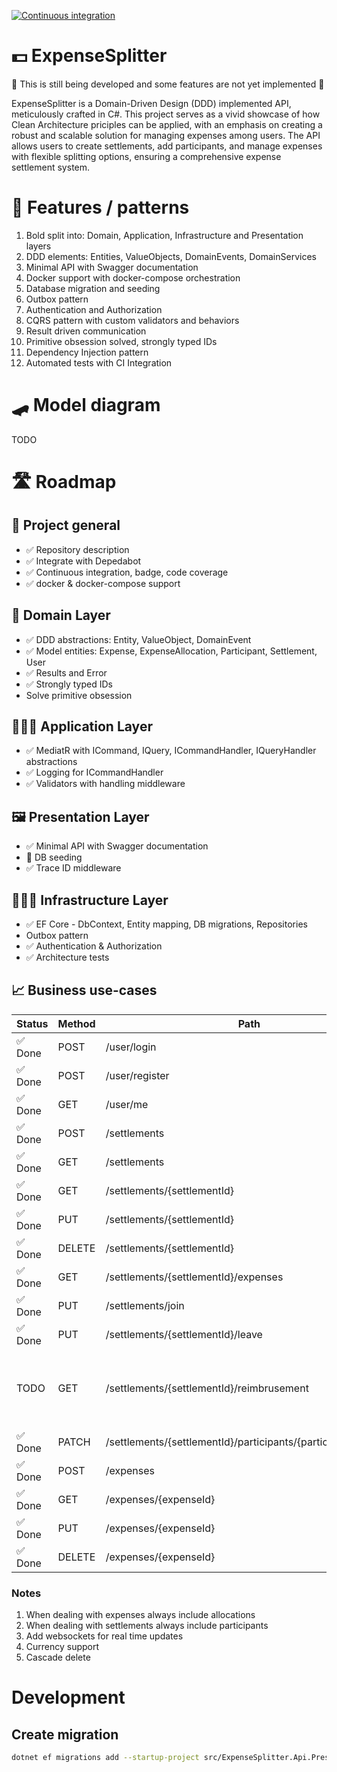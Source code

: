 ﻿[![Continuous integration](https://github.com/rutkowski-tomasz/ExpenseSplitter/actions/workflows/continuous-integration.yml/badge.svg)](https://github.com/rutkowski-tomasz/ExpenseSplitter/actions/workflows/continuous-integration.yml)

# 💵 ExpenseSplitter

🚧 This is still being developed and some features are not yet implemented 🚧

ExpenseSplitter is a Domain-Driven Design (DDD) implemented API, meticulously crafted in C#. This project serves as a vivid showcase of how Clean Architecture priciples can be applied, with an emphasis on creating a robust and scalable solution for managing expenses among users. The API allows users to create settlements, add participants, and manage expenses with flexible splitting options, ensuring a comprehensive expense settlement system.

# 🦩 Features / patterns

1. Bold split into: Domain, Application, Infrastructure and Presentation layers
2. DDD elements: Entities, ValueObjects, DomainEvents, DomainServices
3. Minimal API with Swagger documentation
4. Docker support with docker-compose orchestration
5. Database migration and seeding
6. Outbox pattern
7. Authentication and Authorization
8. CQRS pattern with custom validators and behaviors
9. Result driven communication
10. Primitive obsession solved, strongly typed IDs
11. Dependency Injection pattern
12. Automated tests with CI Integration

# 🛹 Model diagram

TODO

# 🛣️ Roadmap

## 🎯 Project general

- ✅ Repository description
- ✅ Integrate with Depedabot
- ✅ Continuous integration, badge, code coverage
- ✅ docker & docker-compose support 

## 📃 Domain Layer

- ✅ DDD abstractions: Entity, ValueObject, DomainEvent
- ✅ Model entities: Expense, ExpenseAllocation, Participant, Settlement, User
- ✅ Results and Error
- ✅ Strongly typed IDs
- Solve primitive obsession

## 🧑🏻‍💼 Application Layer

- ✅ MediatR with ICommand, IQuery, ICommandHandler, IQueryHandler abstractions
- ✅ Logging for ICommandHandler
- ✅ Validators with handling middleware

## 🖼️ Presentation Layer

- ✅ Minimal API with Swagger documentation
- 🔄 DB seeding
- ✅ Trace ID middleware

## 🧑🏻‍🔧 Infrastructure Layer

- ✅ EF Core - DbContext, Entity mapping, DB migrations, Repositories
- Outbox pattern
- ✅ Authentication & Authorization
- ✅ Architecture tests

## 📈 Business use-cases

| Status  | Method  | Path   | Notes  |
|---|---|---|---|
| ✅ Done | POST | /user/login | |
| ✅ Done | POST | /user/register | |
| ✅ Done | GET | /user/me | |
| ✅ Done | POST | /settlements | Generate invite code |
| ✅ Done | GET | /settlements | Paging |
| ✅ Done | GET | /settlements/{settlementId} | |
| ✅ Done | PUT | /settlements/{settlementId} | |
| ✅ Done | DELETE | /settlements/{settlementId} | |
| ✅ Done | GET | /settlements/{settlementId}/expenses | Paging |
| ✅ Done | PUT | /settlements/join | |
| ✅ Done | PUT | /settlements/{settlementId}/leave | |
| TODO | GET | /settlements/{settlementId}/reimbrusement | Balances (participant + amount) and reimbrusements (from, to, amount) |
| ✅ Done | PATCH | /settlements/{settlementId}/participants/{participantId}/claim | |
| ✅ Done | POST | /expenses | |
| ✅ Done | GET | /expenses/{expenseId} | |
| ✅ Done | PUT | /expenses/{expenseId} | |
| ✅ Done | DELETE | /expenses/{expenseId} | |

### Notes

1. When dealing with expenses always include allocations
2. When dealing with settlements always include participants
3. Add websockets for real time updates
4. Currency support
5. Cascade delete

# Development

## Create migration

```sh
dotnet ef migrations add --startup-project src/ExpenseSplitter.Api.Presentation --project src/ExpenseSplitter.Api.Infrastructure ...
```
